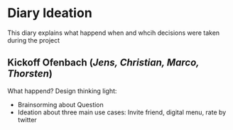 
# Diary Ideation

This diary explains what happend when and whcih decisions were taken during the project

## Kickoff Ofenbach (*Jens, Christian, Marco, Thorsten*)

What happend?
Design thinking light:
- Brainsorming about Question
- Ideation about three main use cases: Invite friend, digital menu, rate by twitter
